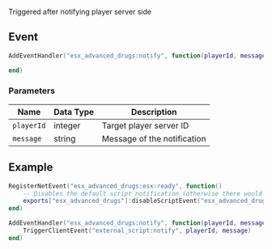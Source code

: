 Triggered after notifying player server side

## Event
``` lua
AddEventHandler("esx_advanced_drugs:notify", function(playerId, message)

end)
```

### Parameters

| Name              | Data Type | Description                 |
| -                 | -         | -                 |
| `playerId`        | integer    | Target player server ID  |
| `message`         | string    | Message of the notification  |

## Example
``` lua
RegisterNetEvent("esx_advanced_drugs:esx:ready", function() 
    -- Disables the default script notification (otherwise there would be 2 notifications)
    exports["esx_advanced_drugs"]:disableScriptEvent("esx_advanced_drugs:notify")
end)

AddEventHandler("esx_advanced_drugs:notify", function(playerId, message)
    TriggerClientEvent("external_script:notify", playerId, message)
end)
```